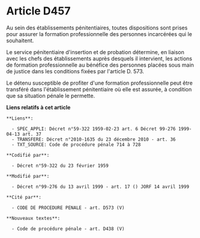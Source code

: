 # Article D457

Au sein des établissements pénitentiaires, toutes dispositions sont prises pour assurer la formation professionnelle des
personnes incarcérées qui le souhaitent.

Le service pénitentiaire d'insertion et de probation détermine, en liaison avec les chefs des établissements auprès desquels
il intervient, les actions de formation professionnelle au bénéfice des personnes placées sous main de justice dans les
conditions fixées par l'article D. 573.

Le détenu susceptible de profiter d'une formation professionnelle peut être transféré dans l'établissement pénitentiaire où
elle est assurée, à condition que sa situation pénale le permette.

**Liens relatifs à cet article**

	**Liens**:

	  - SPEC_APPLI: Décret n°59-322 1959-02-23 art. 6 Décret 99-276 1999-04-13 art. 37
	  - TRANSFERE: Décret n°2010-1635 du 23 décembre 2010 - art. 36
	  - TXT_SOURCE: Code de procédure pénale 714 à 728

	**Codifié par**:

	  - Décret n°59-322 du 23 février 1959

	**Modifié par**:

	  - Décret n°99-276 du 13 avril 1999 - art. 17 () JORF 14 avril 1999

	**Cité par**:

	  - CODE DE PROCEDURE PENALE - art. D573 (V)

	**Nouveaux textes**:

	  - Code de procédure pénale - art. D438 (V)

